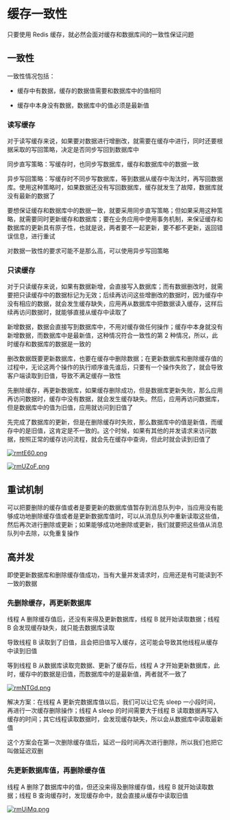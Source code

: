 # 缓存一致性

只要使用 Redis 缓存，就必然会面对缓存和数据库间的一致性保证问题

## 一致性

一致性情况包括：

- 缓存中有数据，缓存的数据值需要和数据库中的值相同

- 缓存中本身没有数据，数据库中的值必须是最新值

### 读写缓存

对于读写缓存来说，如果要对数据进行增删改，就需要在缓存中进行，同时还要根据采取的写回策略，决定是否同步写回到数据库中

同步直写策略：写缓存时，也同步写数据库，缓存和数据库中的数据一致

异步写回策略：写缓存时不同步写数据库，等到数据从缓存中淘汰时，再写回数据库。使用这种策略时，如果数据还没有写回数据库，缓存就发生了故障，数据库就没有最新的数据了

要想保证缓存和数据库中的数据一致，就要采用同步直写策略；但如果采用这种策略，就需要同时更新缓存和数据库；要在业务应用中使用事务机制，来保证缓存和数据库的更新具有原子性，也就是说，两者要不一起更新，要不都不更新，返回错误信息，进行重试

对数据一致性的要求可能不是那么高，可以使用异步写回策略

### 只读缓存

对于只读缓存来说，如果有数据新增，会直接写入数据库；而有数据删改时，就需要把只读缓存中的数据标记为无效；后续再访问这些增删改的数据时，因为缓存中没有相应的数据，就会发生缓存缺失，应用再从数据库中把数据读入缓存，这样后续再访问数据时，就能够直接从缓存中读取了

新增数据，数据会直接写到数据库中，不用对缓存做任何操作；缓存中本身就没有新增数据，而数据库中是最新值，这种情况符合一致性的第 2 种情况，所以，此时缓存和数据库的数据是一致的

删改数据既要更新数据库，也要在缓存中删除数据；在更新数据库和删除缓存值的过程中，无论这两个操作的执行顺序谁先谁后，只要有一个操作失败了，就会导致客户端读取到旧值，导致不满足缓存一致性

先删除缓存，再更新数据库，如果缓存删除成功，但是数据库更新失败，那么应用再访问数据时，缓存中没有数据，就会发生缓存缺失。然后，应用再访问数据库，但是数据库中的值为旧值，应用就访问到旧值了

先完成了数据库的更新，但是在删除缓存时失败，那么数据库中的值是新值，而缓存中的是旧值，这肯定是不一致的。这个时候，如果有其他的并发请求来访问数据，按照正常的缓存访问流程，就会先在缓存中查询，但此时就会读到旧值了

[![rmtE60.png](https://s3.ax1x.com/2020/12/13/rmtE60.png)](https://imgchr.com/i/rmtE60)

[![rmUZoF.png](https://s3.ax1x.com/2020/12/13/rmUZoF.png)](https://imgchr.com/i/rmUZoF)

## 重试机制

可以把要删除的缓存值或者是要更新的数据库值暂存到消息队列中，当应用没有能够成功地删除缓存值或者是更新数据库值时，可以从消息队列中重新读取这些值，然后再次进行删除或更新；如果能够成功地删除或更新，我们就要把这些值从消息队列中去除，以免重复操作

## 高并发

即使更新数据库和删除缓存值成功，当有大量并发请求时，应用还是有可能读到不一致的数据

### 先删除缓存，再更新数据库

线程 A 删除缓存值后，还没有来得及更新数据库，线程 B 就开始读取数据；线程 B 会发现缓存缺失，就只能去数据库读取

导致线程 B 读取到了旧值，且会把旧值写入缓存，这可能会导致其他线程从缓存中读到旧值

等到线程 B 从数据库读取完数据、更新了缓存后，线程 A 才开始更新数据库，此时，缓存中的数据是旧值，而数据库中的是最新值，两者就不一致了

[![rmNTGd.png](https://s3.ax1x.com/2020/12/13/rmNTGd.png)](https://imgchr.com/i/rmNTGd)

解决方案：在线程 A 更新完数据库值以后，我们可以让它先 sleep 一小段时间，再进行一次缓存删除操作；线程 A sleep 的时间需要大于线程 B 读取数据再写入缓存的时间；其它线程读取数据时，会发现缓存缺失，所以会从数据库中读取最新值

这个方案会在第一次删除缓存值后，延迟一段时间再次进行删除，所以我们也把它叫做延迟双删

### 先更新数据库值，再删除缓存值

线程 A 删除了数据库中的值，但还没来得及删除缓存值，线程 B 就开始读取数据；线程 B 查询缓存时，发现缓存命中，就会直接从缓存中读取旧值

[![rmUiMq.png](https://s3.ax1x.com/2020/12/13/rmUiMq.png)](https://imgchr.com/i/rmUiMq)